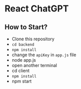 # React ChatGPT

## How to Start?

- Clone this repository 
- `cd backend`
- `npm install`
- change the `apiKey` in `app.js` file
- node app.js
- open another terminal
- cd client
- `npm install`
- npm start

